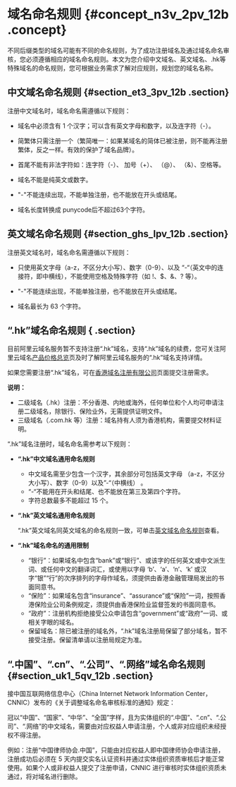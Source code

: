 # 域名命名规则 {#concept_n3v_2pv_12b .concept}

不同后缀类型的域名可能有不同的命名规则，为了成功注册域名及通过域名命名审核，您必须遵循相应的域名命名规则。本文为您介绍中文域名、英文域名、.hk等特殊域名的命名规则，您可根据业务需求了解对应规则，规划您的域名名称。

## 中文域名命名规则 {#section_et3_3pv_12b .section}

注册中文域名时，域名命名需遵循以下规则：

-   域名中必须含有 1 个汉字；可以含有英文字母和数字，以及连字符（-）。

-   简繁体只需注册一个（繁简唯一：如果某域名的简体已被注册，则不能再注册繁体，反之一样。有效的保护了域名品牌）。

-   首尾不能有非法字符如：连字符（-）、 加号（+）、 （@）、 （&）、空格等。

-   域名不能是纯英文或数字。

-   "-"不能连续出现，不能单独注册，也不能放在开头或结尾。
-   域名长度转换成 punycode后不超过63个字符。

## 英文域名命名规则 {#section_ghs_lpv_12b .section}

注册英文域名时，域名命名需遵循以下规则：

-   只使用英文字母（a-z，不区分大小写）、数字（0-9）、以及 “-“（英文中的连接符，即中横线），不能使用空格及特殊字符（如 !、$、&、? 等）。

-   "-"不能连续出现，不能单独注册，也不能放在开头或结尾。

-   域名最长为 63 个字符。


## “.hk”域名命名规则 { .section}

目前阿里云域名服务暂不支持注册“.hk”域名，支持“.hk”域名的续费，您可关注阿里云域名[产品价格总览](https://wanwang.aliyun.com/help/price.html?spm=5176.1825329.1003.4.tFSxsW)页及时了解阿里云域名服务的“.hk”域名支持详情。

如果您需要注册“.hk”域名，可在[香港域名注册有限公司](https://www.hkdnr.hk/cn/)页面提交注册需求。

**说明：** 

-   二级域名（.hk）注册：不分香港、内地或海外，任何单位和个人均可申请注册二级域名，除银行、保险业外，无需提供证明文件。
-   三级域名（.com.hk 等）注册：域名持有人须为香港机构，需要提交材料证明。

“.hk”域名注册时，域名命名需参考以下规则：

-   **“.hk”中文域名通用命名规则**
    -   中文域名需至少包含一个汉字，其余部分可包括英文字母 （a-z，不区分大小写）、数字（0-9）以及”-“（中横线） 。
    -   “-“不能用在开头和结尾、也不能放在第三及第四个字符。
    -   字符总数最多不能超过 15 个。
-   **“.hk”英文域名通用命名规则**

    “.hk”英文域名同英文域名的命名规则一致，可单击[英文域名命名规则](#section_ghs_lpv_12b)查看。

-   **“.hk”域名命名的通用限制**
    -   “银行”：如果域名中包含“bank”或“银行”、或该字的任何英文或中文派生词、或任何中文的翻译词汇，或使用以字母 ‘b’、‘a’、‘n’、‘k’ 或汉字“银”“行”的次序排列的字母作域名，须提供由香港金融管理局发出的书面同意书。
    -   “保险”：如果域名包含“insurance”、“assurance”或“保险”一词，按照香港保险业公司条例规定，须提供由香港保险业监督签发的书面同意书。
    -   “政府”：注册机构拒绝接受公众申请包含“government”或“政府”一词、或相关字眼的域名。
    -   保留域名：除已被注册的域名外，“.hk”域名注册局保留了部分域名，暂不接受注册。保留清单请以注册局规定为准。

## “.中国”、“.cn”、“.公司”、“.网络”域名命名规则 {#section_uk1_5qv_12b .section}

接中国互联网络信息中心（China Internet Network Information Center，CNNIC）发布的《关于调整域名命名审核标准的通知》规定：

冠以“中国”、“国家”、“中华”、“全国”字样，且为实体组织的“.中国”、“.cn”、“.公司”、“.网络”的中文域名，需要由对应权益人申请注册，个人或非对应组织未经授权不得注册。

例如：注册“中国律师协会.中国”，只能由对应权益人即中国律师协会申请注册，注册成功后必须在 5 天内提交实名认证资料并通过实体组织资质审核后才能正常使用。如果个人或非权益人提交了注册申请，CNNIC 进行审核时实体组织资质未通过，将对域名进行删除。


